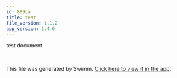 ```yaml
---
id: 889ca
title: test
file_version: 1.1.2
app_version: 1.4.6
---
```


test document

<br/>

This file was generated by Swimm. [Click here to view it in the app](/repos/Z2l0aHViJTNBJTNBdHMtbW9ycGgtcG5wJTNBJTNBandvbzAxMjI=/docs/889ca).
